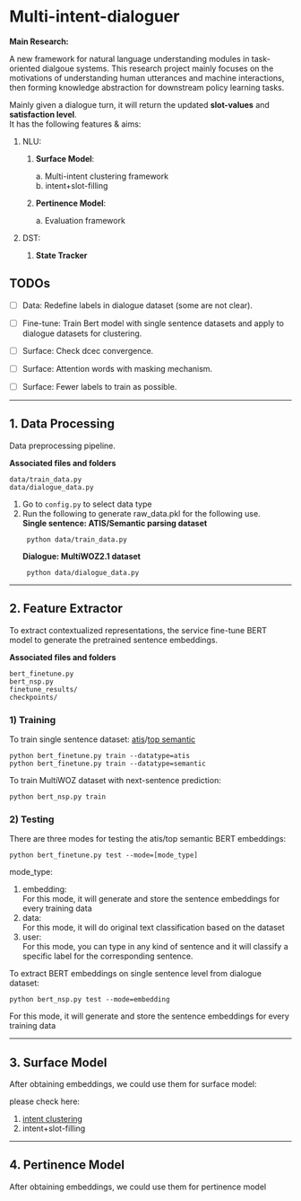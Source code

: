 # Multi-intent-dialoguer

**Main Research:** <br>

A new framework for natural language understanding modules in task-oriented dialgoue systems.
This research project mainly focuses on the motivations of understanding human utterances and machine interactions, then forming knowledge abstraction for downstream policy learning tasks.

Mainly given a dialogue turn, it will return the updated **slot-values** and **satisfaction level**. <br>
It has the following features & aims: <br>

1. NLU:

    1) **Surface Model**:
        
        a. Multi-intent clustering framework <br>
        b. intent+slot-filling
    
    2) **Pertinence Model**:

        a. Evaluation framework

2. DST:

    1) **State Tracker**


## TODOs

- [ ] Data: Redefine labels in dialogue dataset (some are not clear).
- [ ] Fine-tune: Train Bert model with single sentence datasets and apply to dialogue datasets for clustering.
- [ ] Surface: Check dcec convergence.
- [ ] Surface: Attention words with masking mechanism.
- [ ] Surface: Fewer labels to train as possible.


-----------------------


## 1. Data Processing
Data preprocessing pipeline. <br>

**Associated files and folders**
>
    data/train_data.py
    data/dialogue_data.py

1. Go to `config.py` to select data type
2. Run the following to generate raw_data.pkl for the following use. <br>
    **Single sentence: ATIS/Semantic parsing dataset**
    >
        python data/train_data.py
    **Dialogue: MultiWOZ2.1 dataset**
    >
        python data/dialogue_data.py

-----------------------

## 2. Feature Extractor
To extract contextualized representations, the service fine-tune BERT model to generate the pretrained sentence embeddings. <br>

**Associated files and folders**
>  
    bert_finetune.py
    bert_nsp.py
    finetune_results/
    checkpoints/

### 1) Training

To train single sentence dataset: [atis](https://github.com/howl-anderson/ATIS_dataset)/[top semantic](https://arxiv.org/pdf/1810.07942.pdf)
>
    python bert_finetune.py train --datatype=atis
    python bert_finetune.py train --datatype=semantic

To train MultiWOZ dataset with next-sentence prediction:
>
    python bert_nsp.py train

### 2) Testing
There are three modes for testing the atis/top semantic BERT embeddings:

>
    python bert_finetune.py test --mode=[mode_type]

mode_type:
1. embedding: <br>
    For this mode, it will generate and store the sentence embeddings for every training data
2. data: <br>
    For this mode, it will do original text classification based on the dataset
3. user: <br>
    For this mode, you can type in any kind of sentence and it will classify a specific label for the corresponding sentence.

To extract BERT embeddings on single sentence level from dialogue dataset:
>
    python bert_nsp.py test --mode=embedding
For this mode, it will generate and store the sentence embeddings for every training data

-----------------------

## 3. Surface Model
After obtaining embeddings, we could use them for surface model:

please check here: <br>

1. [intent clustering](nlu.md) <br>
2. intent+slot-filling


-----------------------

## 4. Pertinence Model
After obtaining embeddings, we could use them for pertinence model






